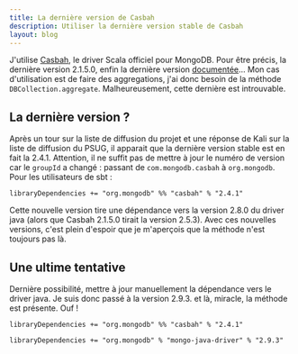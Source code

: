 ```yaml
---
title: La dernière version de Casbah
description: Utiliser la dernière version stable de Casbah
layout: blog
---
```

J'utilise [Casbah](https://github.com/mongodb/casbah), le driver Scala officiel pour MongoDB. Pour
être précis, la dernière version 2.1.5.0, enfin la dernière version
[documentée](http://api.mongodb.org/scala/casbah/)… Mon cas d'utilisation est de faire des
aggregations, j'ai donc besoin de la méthode `DBCollection.aggregate`. Malheureusement, cette
dernière est introuvable.

## La dernière version ?

Après un tour sur la liste de diffusion du projet et une réponse de Kali sur la liste de diffusion
du PSUG, il apparait que la dernière version stable est en fait la 2.4.1. Attention, il ne suffit
pas de mettre à jour le numéro de version car le `groupId` a changé : passant de
`com.mongodb.casbah` à `org.mongodb`. Pour les utilisateurs de sbt :

```
libraryDependencies += "org.mongodb" %% "casbah" % "2.4.1"
```

Cette nouvelle version tire une dépendance vers la version 2.8.0 du driver java (alors que Casbah
2.1.5.0 tirait la version 2.5.3). Avec ces nouvelles versions, c'est plein d'espoir que je
m'aperçois que la méthode n'est toujours pas là.

## Une ultime tentative

Dernière possibilité, mettre à jour manuellement la dépendance vers le driver java. Je suis donc
passé à la version 2.9.3. et là, miracle, la méthode est présente. Ouf !

```
libraryDependencies += "org.mongodb" %% "casbah" % "2.4.1"

libraryDependencies += "org.mongodb" % "mongo-java-driver" % "2.9.3"
```
